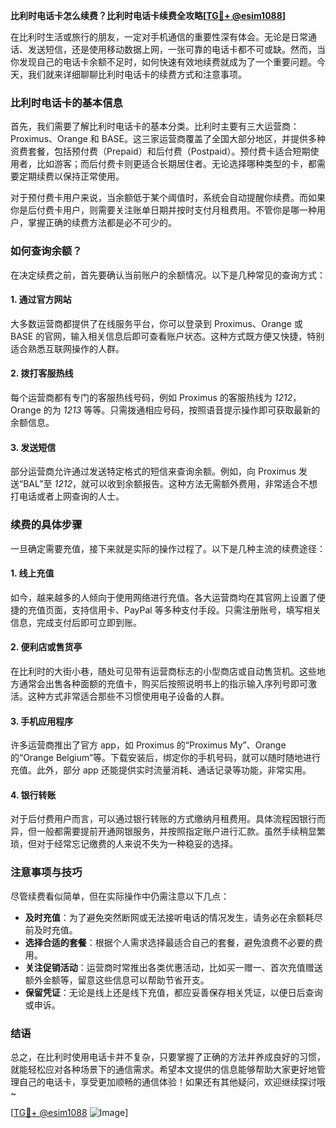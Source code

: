 **比利时电话卡怎么续费？比利时电话卡续费全攻略[[TG💪+ @esim1088](https://t.me/s/esim1088)]**

在比利时生活或旅行的朋友，一定对手机通信的重要性深有体会。无论是日常通话、发送短信，还是使用移动数据上网，一张可靠的电话卡都不可或缺。然而，当你发现自己的电话卡余额不足时，如何快速有效地续费就成为了一个重要问题。今天，我们就来详细聊聊比利时电话卡的续费方式和注意事项。

### 比利时电话卡的基本信息

首先，我们需要了解比利时电话卡的基本分类。比利时主要有三大运营商：Proximus、Orange 和 BASE。这三家运营商覆盖了全国大部分地区，并提供多种资费套餐，包括预付费（Prepaid）和后付费（Postpaid）。预付费卡适合短期使用者，比如游客；而后付费卡则更适合长期居住者。无论选择哪种类型的卡，都需要定期续费以保持正常使用。

对于预付费卡用户来说，当余额低于某个阈值时，系统会自动提醒你续费。而如果你是后付费卡用户，则需要关注账单日期并按时支付月租费用。不管你是哪一种用户，掌握正确的续费方法都是必不可少的。

### 如何查询余额？

在决定续费之前，首先要确认当前账户的余额情况。以下是几种常见的查询方式：

#### 1. **通过官方网站**
大多数运营商都提供了在线服务平台，你可以登录到 Proximus、Orange 或 BASE 的官网，输入相关信息后即可查看账户状态。这种方式既方便又快捷，特别适合熟悉互联网操作的人群。

#### 2. **拨打客服热线**
每个运营商都有专门的客服热线号码，例如 Proximus 的客服热线为 *1212*，Orange 的为 *1213* 等等。只需拨通相应号码，按照语音提示操作即可获取最新的余额信息。

#### 3. **发送短信**
部分运营商允许通过发送特定格式的短信来查询余额。例如，向 Proximus 发送“BAL”至 *1212*，就可以收到余额报告。这种方法无需额外费用，非常适合不想打电话或者上网查询的人士。

### 续费的具体步骤

一旦确定需要充值，接下来就是实际的操作过程了。以下是几种主流的续费途径：

#### 1. **线上充值**
如今，越来越多的人倾向于使用网络进行充值。各大运营商均在其官网上设置了便捷的充值页面，支持信用卡、PayPal 等多种支付手段。只需注册账号，填写相关信息，完成支付后即可立即到账。

#### 2. **便利店或售货亭**
在比利时的大街小巷，随处可见带有运营商标志的小型商店或自动售货机。这些地方通常会出售各种面额的充值卡，购买后按照说明书上的指示输入序列号即可激活。这种方式非常适合那些不习惯使用电子设备的人群。

#### 3. **手机应用程序**
许多运营商推出了官方 app，如 Proximus 的“Proximus My”、Orange 的“Orange Belgium”等。下载安装后，绑定你的手机号码，就可以随时随地进行充值。此外，部分 app 还能提供实时流量消耗、通话记录等功能，非常实用。

#### 4. **银行转账**
对于后付费用户而言，可以通过银行转账的方式缴纳月租费用。具体流程因银行而异，但一般都需要提前开通网银服务，并按照指定账户进行汇款。虽然手续稍显繁琐，但对于经常忘记缴费的人来说不失为一种稳妥的选择。

### 注意事项与技巧

尽管续费看似简单，但在实际操作中仍需注意以下几点：

- **及时充值**：为了避免突然断网或无法接听电话的情况发生，请务必在余额耗尽前及时充值。
- **选择合适的套餐**：根据个人需求选择最适合自己的套餐，避免浪费不必要的费用。
- **关注促销活动**：运营商时常推出各类优惠活动，比如买一赠一、首次充值赠送额外金额等，留意这些信息可以帮助节省开支。
- **保留凭证**：无论是线上还是线下充值，都应妥善保存相关凭证，以便日后查询或申诉。

### 结语

总之，在比利时使用电话卡并不复杂，只要掌握了正确的方法并养成良好的习惯，就能轻松应对各种场景下的通信需求。希望本文提供的信息能够帮助大家更好地管理自己的电话卡，享受更加顺畅的通信体验！如果还有其他疑问，欢迎继续探讨哦~

[[TG💪+ @esim1088](https://t.me/s/esim1088) ![Image](https://i.postimg.cc/4NQfJmqS/Snipaste-2025-05-13-00-14-12.png)]